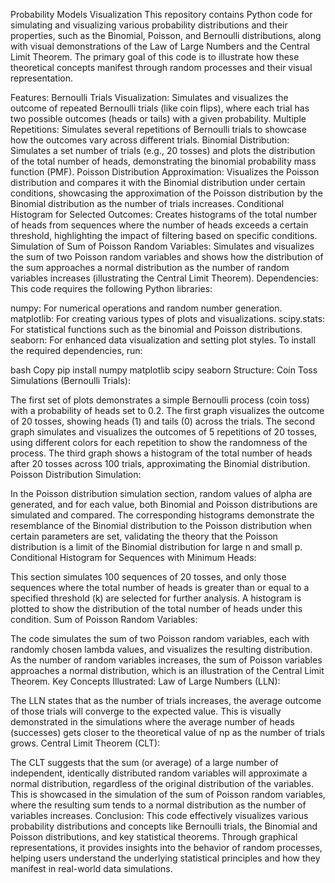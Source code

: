 Probability Models Visualization
This repository contains Python code for simulating and visualizing various probability distributions and their properties, such as the Binomial, Poisson, and Bernoulli distributions, along with visual demonstrations of the Law of Large Numbers and the Central Limit Theorem. The primary goal of this code is to illustrate how these theoretical concepts manifest through random processes and their visual representation.

Features:
Bernoulli Trials Visualization: Simulates and visualizes the outcome of repeated Bernoulli trials (like coin flips), where each trial has two possible outcomes (heads or tails) with a given probability.
Multiple Repetitions: Simulates several repetitions of Bernoulli trials to showcase how the outcomes vary across different trials.
Binomial Distribution: Simulates a set number of trials (e.g., 20 tosses) and plots the distribution of the total number of heads, demonstrating the binomial probability mass function (PMF).
Poisson Distribution Approximation: Visualizes the Poisson distribution and compares it with the Binomial distribution under certain conditions, showcasing the approximation of the Poisson distribution by the Binomial distribution as the number of trials increases.
Conditional Histogram for Selected Outcomes: Creates histograms of the total number of heads from sequences where the number of heads exceeds a certain threshold, highlighting the impact of filtering based on specific conditions.
Simulation of Sum of Poisson Random Variables: Simulates and visualizes the sum of two Poisson random variables and shows how the distribution of the sum approaches a normal distribution as the number of random variables increases (illustrating the Central Limit Theorem).
Dependencies:
This code requires the following Python libraries:

numpy: For numerical operations and random number generation.
matplotlib: For creating various types of plots and visualizations.
scipy.stats: For statistical functions such as the binomial and Poisson distributions.
seaborn: For enhanced data visualization and setting plot styles.
To install the required dependencies, run:

bash
Copy
pip install numpy matplotlib scipy seaborn
Structure:
Coin Toss Simulations (Bernoulli Trials):

The first set of plots demonstrates a simple Bernoulli process (coin toss) with a probability of heads set to 0.2. The first graph visualizes the outcome of 20 tosses, showing heads (1) and tails (0) across the trials.
The second graph simulates and visualizes the outcomes of 5 repetitions of 20 tosses, using different colors for each repetition to show the randomness of the process.
The third graph shows a histogram of the total number of heads after 20 tosses across 100 trials, approximating the Binomial distribution.
Poisson Distribution Simulation:

In the Poisson distribution simulation section, random values of alpha are generated, and for each value, both Binomial and Poisson distributions are simulated and compared.
The corresponding histograms demonstrate the resemblance of the Binomial distribution to the Poisson distribution when certain parameters are set, validating the theory that the Poisson distribution is a limit of the Binomial distribution for large n and small p.
Conditional Histogram for Sequences with Minimum Heads:

This section simulates 100 sequences of 20 tosses, and only those sequences where the total number of heads is greater than or equal to a specified threshold (k) are selected for further analysis. A histogram is plotted to show the distribution of the total number of heads under this condition.
Sum of Poisson Random Variables:

The code simulates the sum of two Poisson random variables, each with randomly chosen lambda values, and visualizes the resulting distribution. As the number of random variables increases, the sum of Poisson variables approaches a normal distribution, which is an illustration of the Central Limit Theorem.
Key Concepts Illustrated:
Law of Large Numbers (LLN):

The LLN states that as the number of trials increases, the average outcome of those trials will converge to the expected value. This is visually demonstrated in the simulations where the average number of heads (successes) gets closer to the theoretical value of np as the number of trials grows.
Central Limit Theorem (CLT):

The CLT suggests that the sum (or average) of a large number of independent, identically distributed random variables will approximate a normal distribution, regardless of the original distribution of the variables. This is showcased in the simulation of the sum of Poisson random variables, where the resulting sum tends to a normal distribution as the number of variables increases.
Conclusion:
This code effectively visualizes various probability distributions and concepts like Bernoulli trials, the Binomial and Poisson distributions, and key statistical theorems. Through graphical representations, it provides insights into the behavior of random processes, helping users understand the underlying statistical principles and how they manifest in real-world data simulations.

